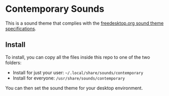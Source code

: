 # Contemporary Sounds

This is a sound theme that complies with the [freedesktop.org sound theme specifications](https://www.freedesktop.org/wiki/Specifications/sound-theme-spec/).

## Install

To install, you can copy all the files inside this repo to one of the two folders:
- Install for just your user: `~/.local/share/sounds/contemporary`
- Install for everyone: `/usr/share/sounds/contemporary`

You can then set the sound theme for your desktop environment.